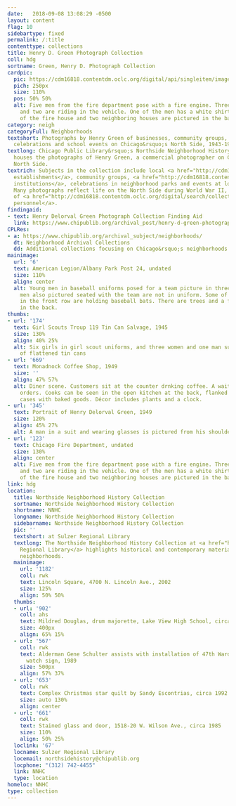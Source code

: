 ```yaml
---
date:   2018-09-08 13:08:29 -0500
layout: content
flag: 10
sidebartype: fixed
permalink: /:title
contenttype: collections
title: Henry D. Green Photograph Collection
coll: hdg
sortname: Green, Henry D. Photograph Collection
cardpic:
  pic: https://cdm16818.contentdm.oclc.org/digital/api/singleitem/image/hdg/123/default.jpg
  pich: 250px
  size: 110%
  pos: 50% 50%
  alt: Five men from the fire department pose with a fire engine. Three are standing,
    and two are riding in the vehicle. One of the men has a white shirt and tie. Part
    of the fire house and two neighboring houses are pictured in the background
category: neigh
categoryFull: Neighborhoods
textshort: Photographs by Henry Green of businesses, community groups, neighborhood
  celebrations and school events on Chicago&rsquo;s North Side, 1943-1951.
textlong: Chicago Public Library&rsquo;s Northside Neighborhood History Collection
  houses the photographs of Henry Green, a commercial photographer on Chicago&rsquo;s
  North Side.
textrich: Subjects in the collection include local <a href="http://cdm16818.contentdm.oclc.org/digital/search/collection/hdg/searchterm/Business%20establishments/field/subjed/mode/all/conn/and/order/nosort">business
  establishments</a>, community groups, <a href="http://cdm16818.contentdm.oclc.org/digital/search/collection/hdg/searchterm/Religious%20institutions/field/subjed/mode/all/conn/and/order/nosort">religious
  institutions</a>, celebrations in neighborhood parks and events at local schools.
  Many photographs reflect life on the North Side during World War II, including images
  of <a href="http://cdm16818.contentdm.oclc.org/digital/search/collection/hdg/searchterm/Military%20personnel/field/subjed/mode/all/conn/and/order/nosort">military
  personnel</a>.
findingaid:
- text: Henry Delorval Green Photograph Collection Finding Aid
  link: https://www.chipublib.org/archival_post/henry-d-green-photograph-collection/
CPLRes:
- a: https://www.chipublib.org/archival_subject/neighborhoods/
  dt: Neighborhood Archival Collections
  dd: Additional collections focusing on Chicago&rsquo;s neighborhoods.
mainimage:
  url: '6'
  text: American Legion/Albany Park Post 24, undated
  size: 110%
  align: center
  alt: Young men in baseball uniforms posed for a team picture in three rows. Three
    men also pictured seated with the team are not in uniform. Some of the team members
    in the front row are holding baseball bats. There are trees and a fieldhouse pictures
    in the back.
thumbs:
- url: '174'
  text: Girl Scouts Troup 119 Tin Can Salvage, 1945
  size: 130%
  align: 40% 25%
  alt: Six girls in girl scout uniforms, and three women and one man surround a pile
    of flattened tin cans
- url: '669'
  text: Monadnock Coffee Shop, 1949
  size: ''
  align: 47% 57%
  alt: Diner scene. Customers sit at the counter drnking coffee. A waitress takes
    orders. Cooks can be seen in the open kitchen at the back, flanked by display
    cases with baked goods. Décor includes plants and a clock.
- url: '345'
  text: Portrait of Henry Delorval Green, 1949
  size: 120%
  align: 45% 27%
  alt: A man in a suit and wearing glasses is pictured from his shoulders up.
- url: '123'
  text: Chicago Fire Department, undated
  size: 130%
  align: center
  alt: Five men from the fire department pose with a fire engine. Three are standing,
    and two are riding in the vehicle. One of the men has a white shirt and tie. Part
    of the fire house and two neighboring houses are pictured in the background
link: hdg
location:
  title: Northside Neighborhood History Collection
  sortname: Northside Neighborhood History Collection
  shortname: NNHC
  longname: Northside Neighborhood History Collection
  sidebarname: Northside Neighborhood History Collection
  pic: ''
  textshort: at Sulzer Regional Library
  textlong: The Northside Neighborhood History Collection at <a href="https://www.chipublib.org/locations/67">Sulzer
    Regional Library</a> highlights historical and contemporary materials about Northside
    neighborhoods.
  mainimage:
    url: '1182'
    coll: rwk
    text: Lincoln Square, 4700 N. Lincoln Ave., 2002
    size: 125%
    align: 50% 50%
  thumbs:
  - url: '902'
    coll: ahs
    text: Mildred Douglas, drum majorette, Lake View High School, circa 1942
    size: 400px
    align: 65% 15%
  - url: '567'
    coll: rwk
    text: Alderman Gene Schulter assists with installation of 47th Ward neighborhood
      watch sign, 1989
    size: 500px
    align: 57% 37%
  - url: '653'
    coll: rwk
    text: Complex Christmas star quilt by Sandy Escontrias, circa 1992
    size: auto 130%
    align: center
  - url: '661'
    coll: rwk
    text: Stained glass and door, 1518-20 W. Wilson Ave., circa 1985
    size: 110%
    align: 50% 25%
  loclink: '67'
  locname: Sulzer Regional Library
  locemail: northsidehistory@chipublib.org
  locphone: "(312) 742-4455"
  link: NNHC
  type: location
homeloc: NNHC
type: collection
---
```

